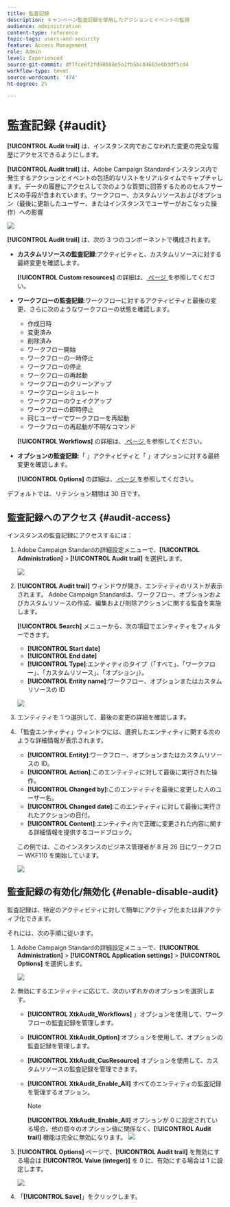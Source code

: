 ```yaml
---
title: 監査記録
description: キャンペーン監査記録を使用したアクションとイベントの監視
audience: administration
content-type: reference
topic-tags: users-and-security
feature: Access Management
role: Admin
level: Experienced
source-git-commit: df7fce6f2fd98688e5a1fb5bc84603e6b3df5cd4
workflow-type: tm+mt
source-wordcount: '474'
ht-degree: 2%

---
```


# 監査記録 {#audit}

**[!UICONTROL Audit trail]** は、インスタンス内でおこなわれた変更の完全な履歴にアクセスできるようにします。

**[!UICONTROL Audit trail]** は、Adobe Campaign Standardインスタンス内で発生するアクションとイベントの包括的なリストをリアルタイムでキャプチャします。データの履歴にアクセスして次のような質問に回答するためのセルフサービスの手段が含まれています。ワークフロー、カスタムリソースおよびオプション（最後に更新したユーザー、またはインスタンスでユーザーがおこなった操作）への影響

![](assets/audit-trail.png)

**[!UICONTROL Audit trail]** は、次の 3 つのコンポーネントで構成されます。

* **カスタムリソースの監査記録**:アクティビティと、カスタムリソースに対する最終変更を確認します。

   **[!UICONTROL Custom resources]** の詳細は、[ ページ ](../../developing/using/key-steps-to-add-a-resource.md) を参照してください。

* **ワークフローの監査記録**:ワークフローに対するアクティビティと最後の変更、さらに次のようなワークフローの状態を確認します。

   * 作成日時
   * 変更済み
   * 削除済み
   * ワークフロー開始
   * ワークフローの一時停止
   * ワークフローの停止
   * ワークフローの再起動
   * ワークフローのクリーンアップ
   * ワークフローシミュレート
   * ワークフローのウェイクアップ
   * ワークフローの即時停止
   * 同じユーザーでワークフローを再起動
   * ワークフローの再起動が不明なコマンド

   **[!UICONTROL Workflows]** の詳細は、[ ページ ](../../automating/using/get-started-workflows.md) を参照してください。

* **オプションの監査記録**:「 」アクティビティと「 」オプションに対する最終変更を確認します。

   **[!UICONTROL Options]** の詳細は、[ ページ ](../../administration/using/about-campaign-standard-settings.md) を参照してください。

デフォルトでは、リテンション期間は 30 日です。

## 監査記録へのアクセス {#audit-access}

インスタンスの監査記録にアクセスするには：

1. Adobe Campaign Standardの詳細設定メニューで、**[!UICONTROL Administration]** > **[!UICONTROL Audit trail]** を選択します。

   ![](assets/audit-trail.png)

1. **[!UICONTROL Audit trail]** ウィンドウが開き、エンティティのリストが表示されます。 Adobe Campaign Standardは、ワークフロー、オプションおよびカスタムリソースの作成、編集および削除アクションに関する監査を実施します。

   **[!UICONTROL Search]** メニューから、次の項目でエンティティをフィルターできます。

   * **[!UICONTROL Start date]**
   * **[!UICONTROL End date]**
   * **[!UICONTROL Type]**:エンティティのタイプ（「すべて」、「ワークフロー」、「カスタムリソース」、「オプション」）。
   * **[!UICONTROL Entity name]**:ワークフロー、オプションまたはカスタムリソースの ID

   ![](assets/audit-trail_2.png)

1. エンティティを 1 つ選択して、最後の変更の詳細を確認します。

1. 「監査エンティティ」ウィンドウには、選択したエンティティに関する次のような詳細情報が表示されます。

   * **[!UICONTROL Entity]**:ワークフロー、オプションまたはカスタムリソースの ID。
   * **[!UICONTROL Action]**:このエンティティに対して最後に実行された操作。
   * **[!UICONTROL Changed by]**:このエンティティを最後に変更した人のユーザー名。
   * **[!UICONTROL Changed date]**:このエンティティに対して最後に実行されたアクションの日付。
   * **[!UICONTROL Content]**:エンティティ内で正確に変更された内容に関する詳細情報を提供するコードブロック。

   この例では、このインスタンスのビジネス管理者が 8 月 26 日にワークフロー WKF110 を開始しています。

   ![](assets/audit-trail_3.png)

## 監査記録の有効化/無効化 {#enable-disable-audit}

監査記録は、特定のアクティビティに対して簡単にアクティブ化または非アクティブ化できます。

それには、次の手順に従います。

1. Adobe Campaign Standardの詳細設定メニューで、**[!UICONTROL Administration]** > **[!UICONTROL Application settings]** > **[!UICONTROL Options]** を選択します。

   ![](assets/audit-trail_4.png)

1. 無効にするエンティティに応じて、次のいずれかのオプションを選択します。

   * **[!UICONTROL XtkAudit_Workflows]** 」オプションを使用して、ワークフローの監査記録を管理します。
   * **[!UICONTROL XtkAudit_Option]** オプションを使用して、オプションの監査記録を管理します。
   * **[!UICONTROL XtkAudit_CusResource]** オプションを使用して、カスタムリソースの監査記録を管理できます。
   * **[!UICONTROL XtkAudit_Enable_All]** すべてのエンティティの監査記録を管理するオプション。

      >[!NOTE]
      >
      >**[!UICONTROL XtkAudit_Enable_All]** オプションが 0 に設定されている場合、他の個々のオプション値に関係なく、**[!UICONTROL Audit trail]** 機能は完全に無効になります。
   ![](assets/audit-trail_5.png)

1. **[!UICONTROL Options]** ページで、**[!UICONTROL Audit trail]** を無効にする場合は **[!UICONTROL Value (integer)]** を 0 に、有効にする場合は 1 に設定します。

   ![](assets/audit-trail_6.png)

1. 「**[!UICONTROL Save]**」をクリックします。